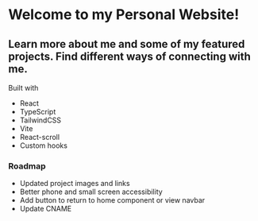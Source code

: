 # Welcome to my Personal Website!
## Learn more about me and some of my featured projects. Find different ways of connecting with me.

Built with
- React
- TypeScript
- TailwindCSS
- Vite
- React-scroll
- Custom hooks

### Roadmap
- Updated project images and links
- Better phone and small screen accessibility
- Add button to return to home component or view navbar
- Update CNAME

